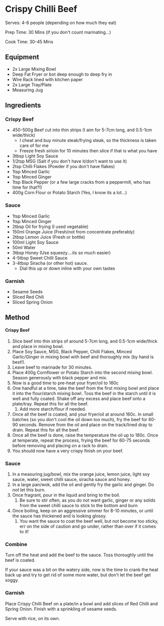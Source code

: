 # Crispy Chilli Beef

Serves: 4-6 people (depending on how much they eat)

Prep Time: 30 Mins (if you don't count marinating...)

Cook Time: 30-45 Mins

## Equipment

- 2x Large Mixing Bowl
- Deep Fat Fryer or bot deep enough to deep fry in
- Wire Rack lined with kitchen paper
- 2x Large Tray/Plate
- Measuring Jug

## Ingredients

### Crispy Beef

- 450-500g Beef cut into thin strips (I aim for 5-7cm long, and 0.5-1cm wide/thick)
  - I cheat and buy minute steak/frying steak, so the thickness is taken care of for me
  - Freeze fresh sirloin for 10 minutes then slice if that is what you have
- 3tbsp Light Soy Sauce
- 1/2tsp MSG (Salt if you don't have it/don't want to use it)
- 2tsp Chilli Flakes (Powder if you don't have flakes)
- 1tsp Minced Garlic
- 1tsp Minced Ginger
- 1tsp Black Pepper (or a few large cracks from a peppermill, who has time for that?!)
- 400g Corn Flour or Potato Starch (Yes, I know its a lot...)

### Sauce

- 1tsp Minced Garlic
- 1tsp Minced Ginger
- 2tbsp Oil for frying (I used vegetable)
- 150ml Orange Juice (Fresh/not from concentrate preferably)
- 2tbsp Lemon Juice (Fresh or bottle)
- 100ml Light Soy Sauce
- 50ml Water
- 3tbsp Honey (Use squeezy....its so much easier)
- 4-5tbsp Sweet Chilli Sauce
- 3-4tbsp Siracha (or other hot) sauce.
  - Dial this up or down inline with your own tastes

### Garnish

- Sesame Seeds
- Sliced Red Chili
- Sliced Spring Onion

## Method

#### Crispy Beef

1. Slice beef into thin strips of around 5-7cm long, and 0.5-1cm wide/thick and place in mixing bowl.
2. Place Soy Sauce, MSG, Black Pepper, Chilli Flakes, Minced Garlic/Ginger in mixing bowl with beef and thoroughly mix (by hand is best!).
3. Leave beef to marinade for 30 minutes.
4. Place 400g Cornflower or Potato Starch into the second mixing bowl. Season generously with black pepper and mix.
5. Now is a good time to pre-heat your fryer/oil to 160c
6. One handful at a time, take the beef from the first mixing bowl and place it into the flour/starch mixing bowl. Toss the beef in the starch until it is well and fully coated. Shake off any excess and place beef onto a plate/tray. Repeat this for all the beef.
   1. Add more starch/flour if needed.
7. Once all the beef is coated, and your fryer/oil at around 160c. In small batches (so you don't cool the oil down too much), fry the beef for 60-90 seconds. Remove from the oil and place on the track/lined dray to drain. Repeat this for all the beef.
8. Once all the beef is done, raise the temperature the oil up to 180c. Once at temperate, repeat the process, frying the beef for 60-75 seconds before removing and placing on a rack to drain.
9. You should now have a very crispy finish on your beef.

### Sauce

1. In a measuring jug/bowl, mix the orange juice, lemon juice, light soy sauce, water, sweet chilli sauce, siracha sauce and honey.
2. In a large pan/wok, add the oil and gently fry the garlic and ginger. Do *not* let this burn.
3. Once fragrant, pour in the liquid and bring to the boil.
   1. Be sure to stir often, as you do not want garlic, ginger or any solids from the sweet chilli sauce to stick to the bottom and burn
4. Once boiling, keep on an aggressive simmer for 8-10 minutes, or until the sauce has thickened and is looking glossy.
   1. You want the sauce to coat the beef well, but not become too sticky, err on the side of caution and go under, rather than over if it comes to it!

### Combine

Turn off the heat and add the beef to the sauce. Toss thoroughly until the beef is coated.

If your sauce was a bit on the watery side, now is the time to crank the heat back up and try to get rid of some more water, but don't let the beef get soggy.

### Garnish

Place Crispy Chilli Beef on a plate/in a bowl and add slices of Red Chilli and Spring Onion. Finish with a sprinkling of sesame seeds.

Serve with rice, on its own.





